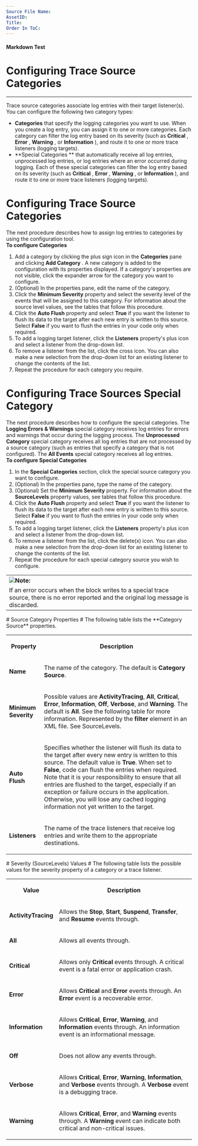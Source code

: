 ```yaml
---
Source File Name:
AssetID:
Title:
Order In ToC:
---
```


#### Markdown Test ####
# Configuring Trace Source Categories #
----------

Trace source categories associate log entries with their target listener(s). You can configure the following two category types:  
+ **Categories**  that specify the logging categories you want to use. When you create a log entry, you can assign it to one or more categories. Each category can filter the log entry based on its severity (such as **Critical** , **Error** , **Warning** , or **Information** ), and route it to one or more trace listeners (logging targets).
+ **Special Categories ** that automatically receive all log entries, unprocessed log entries, or log entries where an error occurred during logging.  Each of these special categories can filter the log entry based on its severity (such as **Critical** , **Error** , **Warning** , or **Information** ), and route it to one or more trace listeners (logging targets).
# Configuring Trace Source Categories #
The next procedure describes how to assign log entries to categories by using the configuration tool.   
<a name="config_categorysources" href="#" xmlns:xlink="http://www.w3.org/1999/xlink"><span /></a>**To configure Categories**

1. Add a category by clicking the plus sign icon in the **Categories**  pane and clicking **Add Category** . A new category is added to the configuration with its properties displayed. If a category's properties are not visible, click the expander arrow for the category you want to configure. 
2. (Optional) In the properties pane, edit the name of the category. 
3. Click the **Minimum Severity**  property and select the severity level of the events that will be assigned to this category. For information about the source level values, see the tables that follow this procedure. 
4. Click the **Auto Flush**  property and select **True**  if you want the listener to flush its data to the target after each new entry is written to this source. Select **False**  if you want to flush the entries in your code only when required.
5. To add a logging target listener, click the **Listeners**  property's plus icon and select a listener from the drop-down list.
6. To remove a listener from the list, click the cross icon. You can also make a new selection from the drop-down list for an existing listener to change the contents of the list.
7. Repeat the procedure for each category you require.
# Configuring Trace Sources Special Category #
The next procedure describes how to configure the special categories. The **Logging Errors &amp; Warnings**  special category receives log entries for errors and warnings that occur during the logging process. The **Unprocessed Category**  special category receives all log entries that are not processed by a source category (such as entries that specify a category that is not configured). The **All Events**  special category receives all log entries.  
<a name="config_specialtraces" href="#" xmlns:xlink="http://www.w3.org/1999/xlink"><span /></a>**To configure Special Categories**

1. In the **Special Categories**  section, click the special source category you want to configure. 
2. (Optional) In the properties pane, type the name of the category. 
3.  (Optional) Set the **Minimum Severity**  property. For information about the **SourceLevels**  property values, see tables that follow this procedure.
4. Click the **Auto Flush**  property and select **True**  if you want the listener to flush its data to the target after each new entry is written to this source. Select **False**  if you want to flush the entries in your code only when required.
5. To add a logging target listener, click the **Listeners**  property's plus icon and select a listener from the drop-down list.
6. To remove a listener from the list, click the delete(x) icon. You can also make a new selection from the drop-down list for an existing listener to change the contents of the list.
7. Repeat the procedure for each special category source you wish to configure.
<div class="alert" xmlns:dt="uuid:C2F41010-65B3-11d1-A29F-00AA00C14882" xmlns:xlink="http://www.w3.org/1999/xlink" xmlns:MSHelp="http://msdn.microsoft.com/mshelp"><table width="100%" cellspacing="0" cellpadding="0"><tr><th align="left"><img class="note" src="../local/note.gif" />Note:</th></tr><tr><td>If an error occurs when the block writes to a special trace source, there is no error reported and the original log message is discarded.</td></tr></table><p /></div># Source Category Properties #
<a name="props_categorysources" href="#" xmlns:xlink="http://www.w3.org/1999/xlink"><span /></a>The following table lists the **Category Source**  properties.  
<table xmlns:xlink="http://www.w3.org/1999/xlink"><tr><th><p><b>Property</b></p></th><th><p><b>Description</b></p></th></tr><tr><td><p><b>Name</b></p></td><td><p>The name of the category. The default is <b>Category Source</b>.</p></td></tr><tr><td><p><b>Minimum Severity</b></p></td><td><p>Possible values are <b>ActivityTracing</b>, <b>All</b>, <b>Critical</b>, <b>Error</b>, <b>Information</b>, <b>Off</b>, <b>Verbose</b>, and <b>Warning</b>. The default is <b>All</b>. See the following table for more information. Represented by the <b>filter </b>element in an XML file. See <hlink xlink:type="simple" xlink:show="new" xlink:actuate="onRequest" xlink:href="9301547d-44c4-490c-91a0-b63e86e4b6a2.html#switchlevel">SourceLevels</hlink>.</p></td></tr><tr><td><p><b>Auto Flush</b></p></td><td><p>Specifies whether the listener will flush its data to the target after every new entry is written to this source. The default value is <b>True</b>. When set to <b>False</b>, code can flush the entries when required. Note that it is your responsibility to ensure that all entries are flushed to the target, especially if an exception or failure occurs in the application. Otherwise, you will lose any cached logging information not yet written to the target.</p></td></tr><tr><td><p><b>Listeners</b></p></td><td><p>The name of the trace listeners that receive log entries and write them to the appropriate destinations.</p></td></tr></table># Severity (SourceLevels) Values #
<a name="switchlevel" href="#" xmlns:xlink="http://www.w3.org/1999/xlink"><span /></a>The following table lists the possible values for the severity property of a category or a trace listener.   
<table xmlns:xlink="http://www.w3.org/1999/xlink"><tr><th><p><b>Value</b></p></th><th><p><b>Description</b></p></th></tr><tr><td><p><b>ActivityTracing</b></p></td><td><p>Allows the <b>Stop</b>, <b>Start</b>, <b>Suspend</b>, <b>Transfer</b>, and <b>Resume</b> events through. </p></td></tr><tr><td><p><b>All</b></p></td><td><p>Allows all events through.</p></td></tr><tr><td><p><b>Critical</b></p></td><td><p>Allows only <b>Critical</b> events through. A critical event is a fatal error or application crash.</p></td></tr><tr><td><p><b>Error</b></p></td><td><p>Allows <b>Critical</b> and <b>Error</b> events through. An <b>Error</b> event is a recoverable error.</p></td></tr><tr><td><p><b>Information</b></p></td><td><p>Allows <b>Critical</b>, <b>Error</b>, <b>Warning</b>, and <b>Information</b> events through. An information event is an informational message.</p></td></tr><tr><td><p><b>Off</b></p></td><td><p>Does not allow any events through.</p></td></tr><tr><td><p><b>Verbose</b></p></td><td><p>Allows <b>Critical</b>, <b>Error</b>, <b>Warning</b>, <b>Information</b>, and <b>Verbose</b> events through. A <b>Verbose</b> event is a debugging trace.</p></td></tr><tr><td><p><b>Warning</b></p></td><td><p>Allows <b>Critical</b>, <b>Error</b>, and <b>Warning</b> events through. A <b>Warning</b> event can indicate both critical and non-critical issues.</p></td></tr></table>
